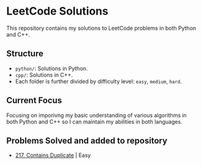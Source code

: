 # LeetCode Solutions

This repository contains my solutions to LeetCode problems in both Python and C++.

## Structure
- `python/`: Solutions in Python.
- `cpp/`: Solutions in C++.
- Each folder is further divided by difficulty level: `easy`, `medium`, `hard`.

## Current Focus

Focusing on imporivng my basic understanding of various algorithms in both Python and C++ so I can maintain my abilities in both languages.

## Problems Solved and added to repository
- [217. Contains Duplicate](https://leetcode.com/problems/contains-duplicate/description/) | Easy
